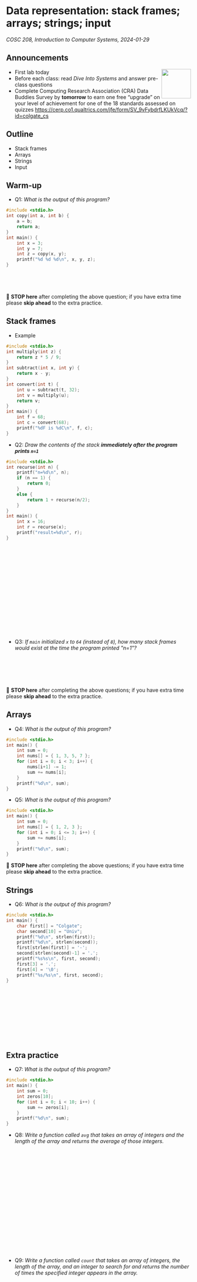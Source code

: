 # Data representation: stack frames; arrays; strings; input
_COSC 208, Introduction to Computer Systems, 2024-01-29_

## Announcements
<img src="images/data_buddies_qr.png" style="float:right; width:80px;" />

* First lab today
* Before each class: read _Dive Into Systems_ and answer pre-class questions
* Complete Computing Research Association (CRA) Data Buddies Survey by **tomorrow** to earn one free “upgrade” on your level of achievement for one of the 18 standards assessed on quizzes 
    https://cerp.co1.qualtrics.com/jfe/form/SV_9vFybdrfLKUkVcq/?id=colgate_cs  

## Outline
* Stack frames
* Arrays
* Strings
* Input

## Warm-up

* Q1: _What is the output of this program?_


```c
#include <stdio.h>
int copy(int a, int b) {
    a = b;
    return a;
}
int main() {
    int x = 3;
    int y = 7;
    int z = copy(x, y);
    printf("%d %d %d\n", x, y, z);
}
```

<div style="height:3em;"></div>

🛑 **STOP here** after completing the above question; if you have extra time please **skip ahead** to the extra practice.

## Stack frames

* Example


```c
#include <stdio.h>
int multiply(int z) {
    return z * 5 / 9;
}
int subtract(int x, int y) {
    return x - y;
}
int convert(int t) {
    int u = subtract(t, 32);
    int v = multiply(u);
    return v;
}
int main() {
    int f = 68;
    int c = convert(68);
    printf("%dF is %dC\n", f, c); 
}
```

* Q2: _Draw the contents of the stack **immediately after the program prints `n=1`**_


```c
#include <stdio.h>
int recurse(int n) {
    printf("n=%d\n", n);
    if (n == 1) {
        return 0;
    }
    else {
        return 1 + recurse(n/2);
    }
}
int main() {
    int x = 16;
    int r = recurse(x);
    printf("result=%d\n", r);
}
```

<div style="height:17em;"></div>

* Q3: _If `main` initialized `x` to `64` (instead of `8`), how many stack frames would exist at the time the program printed "n=1"?_

<div style="height:5em;"></div>

🛑 **STOP here** after completing the above questions; if you have extra time please **skip ahead** to the extra practice.

## Arrays

* Q4: _What is the output of this program?_


```c
#include <stdio.h>
int main() {
    int sum = 0;
    int nums[] = { 1, 3, 5, 7 };
    for (int i = 0; i < 3; i++) {
        nums[i+1] -= 1;
        sum += nums[i];
    }
    printf("%d\n", sum);
}
```

<div style="page-break-after:always;"></div>

* Q5: _What is the output of this program?_


```c
#include <stdio.h>
int main() {
    int sum = 0;
    int nums[] = { 1, 2, 3 };
    for (int i = 0; i <= 3; i++) {
        sum += nums[i];
    }
    printf("%d\n", sum);
}
```

🛑 **STOP here** after completing the above questions; if you have extra time please **skip ahead** to the extra practice.

## Strings

* Q6: _What is the output of this program?_


```c
#include <stdio.h>
int main() {
    char first[] = "Colgate";
    char second[10] = "Univ";
    printf("%d\n", strlen(first));
    printf("%d\n", strlen(second));
    first[strlen(first)] = '-';
    second[strlen(second)-1] = '.';
    printf("%s%s\n", first, second);
    first[3] = '.';
    first[4] = '\0';
    printf("%s/%s\n", first, second);
}
```

<div style="height:10em;"></div>

## Extra practice

* Q7: _What is the output of this program?_


```c
#include <stdio.h>
int main() {
    int sum = 0;
    int zeros[10];
    for (int i = 0; i < 10; i++) {
        sum += zeros[i];
    }
    printf("%d\n", sum);
}
```

<div style="page-break-after:always;"></div>

* Q8: _Write a function called `avg` that takes an array of integers and the length of the array and returns the average of those integers._

<div style="height:20em;"></div>

* Q9: _Write a function called `count` that takes an array of integers,  the length of the array, and an integer to search for and returns the number of times the specified integer appears in the array._
